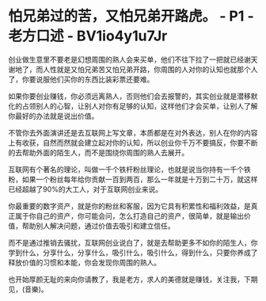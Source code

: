 # 怕兄弟过的苦，又怕兄弟开路虎。 - P1 - 老方口述 - BV1io4y1u7Jr

创业做生意里不要老是幻想周围的熟人会来买单，他们不往下拉了一把就已经谢天谢地了，而人性就是又怕兄弟苦又怕兄弟开路，你周围的人对你的认知也就那个人了，你要说服他们买你的东西比装彩票还要难。

如果你要创业赚钱，你必须远离熟人，否则他们会去报警的，其实创业就是潜移默化的占领别人的心智，让别人对你有足够的认知，这样他们才会买单，让别人了解你最好的办法就是说出价值。

不管你去外面演讲还是去互联网上写文章，本质都是在对外表达，别人在你的内容上有收获，自然而然就会建立起对你的认知，所以创业你千万不要搞反，你要不断的去帮助外面的陌生人，而不是围绕你周围的熟人去展开。

互联网有个著名的理论，叫做一千个铁杆粉丝理论，也就是说当你持有一千个铁粉，如果一个粉丝每年给你贡献一百到两百，那么一年就是十万到二十万，就这样已经超越了90%的大工人，对于互联网创业来说。

你最重要的数字资产，就是你的粉丝和客服，因为它具有积累性和福利效益，是真正属于你自己的资产，你可能会问，怎么打造自己的资产，很简单，就是输出价值，帮助别人解决问题，通过价值去吸引和建立信任。

而不是通过推销去骚扰，互联网创业说白了，就是去帮助更多不如你的陌生人，你学到什么，分享什么，分享什么，吸引什么，吸引什么，得到什么，只要你养成了释放价值的习惯和本能，你会发现你周围的熟人。

也开始厚颜无耻的来向你请教了，我是老方，求人的美德就是赚钱，关注我，下期见，(音樂)。